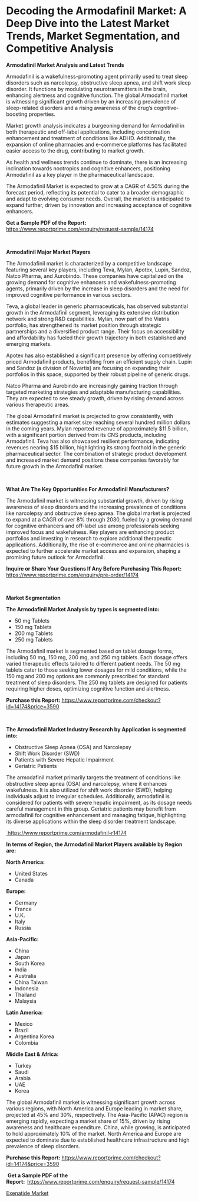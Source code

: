 <p><h1>Decoding the Armodafinil Market: A Deep Dive into the Latest Market Trends, Market Segmentation, and Competitive Analysis</h1></p><p><strong>Armodafinil Market Analysis and Latest Trends</strong></p>
<p><p>Armodafinil is a wakefulness-promoting agent primarily used to treat sleep disorders such as narcolepsy, obstructive sleep apnea, and shift work sleep disorder. It functions by modulating neurotransmitters in the brain, enhancing alertness and cognitive function. The global Armodafinil market is witnessing significant growth driven by an increasing prevalence of sleep-related disorders and a rising awareness of the drug’s cognitive-boosting properties. </p><p>Market growth analysis indicates a burgeoning demand for Armodafinil in both therapeutic and off-label applications, including concentration enhancement and treatment of conditions like ADHD. Additionally, the expansion of online pharmacies and e-commerce platforms has facilitated easier access to the drug, contributing to market growth. </p><p>As health and wellness trends continue to dominate, there is an increasing inclination towards nootropics and cognitive enhancers, positioning Armodafinil as a key player in the pharmaceutical landscape. </p><p>The Armodafinil Market is expected to grow at a CAGR of 4.50% during the forecast period, reflecting its potential to cater to a broader demographic and adapt to evolving consumer needs. Overall, the market is anticipated to expand further, driven by innovation and increasing acceptance of cognitive enhancers.</p></p>
<p><strong>Get a Sample PDF of the Report:&nbsp;</strong> <a href="https://www.reportprime.com/enquiry/request-sample/14174?utm_campaign=3210&utm_medium=2&utm_source=Github&utm_content=ia&utm_term=20032025&utm_id=armodafinil">https://www.reportprime.com/enquiry/request-sample/14174</a></p>
<p>&nbsp;</p>
<p><strong>Armodafinil Major Market Players</strong></p>
<p><p>The Armodafinil market is characterized by a competitive landscape featuring several key players, including Teva, Mylan, Apotex, Lupin, Sandoz, Natco Pharma, and Aurobindo. These companies have capitalized on the growing demand for cognitive enhancers and wakefulness-promoting agents, primarily driven by the increase in sleep disorders and the need for improved cognitive performance in various sectors.</p><p>Teva, a global leader in generic pharmaceuticals, has observed substantial growth in the Armodafinil segment, leveraging its extensive distribution network and strong R&D capabilities. Mylan, now part of the Viatris portfolio, has strengthened its market position through strategic partnerships and a diversified product range. Their focus on accessibility and affordability has fueled their growth trajectory in both established and emerging markets.</p><p>Apotex has also established a significant presence by offering competitively priced Armodafinil products, benefiting from an efficient supply chain. Lupin and Sandoz (a division of Novartis) are focusing on expanding their portfolios in this space, supported by their robust pipeline of generic drugs.</p><p>Natco Pharma and Aurobindo are increasingly gaining traction through targeted marketing strategies and adaptable manufacturing capabilities. They are expected to see steady growth, driven by rising demand across various therapeutic areas.</p><p>The global Armodafinil market is projected to grow consistently, with estimates suggesting a market size reaching several hundred million dollars in the coming years. Mylan reported revenue of approximately $11.5 billion, with a significant portion derived from its CNS products, including Armodafinil. Teva has also showcased resilient performance, indicating revenues nearing $15 billion, highlighting its strong foothold in the generic pharmaceutical sector. The combination of strategic product development and increased market demand positions these companies favorably for future growth in the Armodafinil market.</p></p>
<p>&nbsp;</p>
<p><strong>What Are The Key Opportunities For Armodafinil Manufacturers?</strong></p>
<p><p>The Armodafinil market is witnessing substantial growth, driven by rising awareness of sleep disorders and the increasing prevalence of conditions like narcolepsy and obstructive sleep apnea. The global market is projected to expand at a CAGR of over 8% through 2030, fueled by a growing demand for cognitive enhancers and off-label use among professionals seeking improved focus and wakefulness. Key players are enhancing product portfolios and investing in research to explore additional therapeutic applications. Additionally, the rise of e-commerce and online pharmacies is expected to further accelerate market access and expansion, shaping a promising future outlook for Armodafinil.</p></p>
<p><strong>Inquire or Share Your Questions If Any Before Purchasing This Report:</strong> <a href="https://www.reportprime.com/enquiry/pre-order/14174?utm_campaign=3210&utm_medium=2&utm_source=Github&utm_content=ia&utm_term=20032025&utm_id=armodafinil">https://www.reportprime.com/enquiry/pre-order/14174</a></p>
<p>&nbsp;</p>
<p><strong>Market Segmentation</strong></p>
<p><strong>The Armodafinil Market Analysis by types is segmented into:</strong></p>
<p><ul><li>50 mg Tablets</li><li>150 mg Tablets</li><li>200 mg Tablets</li><li>250 mg Tablets</li></ul></p>
<p><p>The Armodafinil market is segmented based on tablet dosage forms, including 50 mg, 150 mg, 200 mg, and 250 mg tablets. Each dosage offers varied therapeutic effects tailored to different patient needs. The 50 mg tablets cater to those seeking lower dosages for mild conditions, while the 150 mg and 200 mg options are commonly prescribed for standard treatment of sleep disorders. The 250 mg tablets are designed for patients requiring higher doses, optimizing cognitive function and alertness.</p></p>
<p><strong>Purchase this Report:&nbsp;</strong><a href="https://www.reportprime.com/checkout?id=14174&price=3590&utm_campaign=3210&utm_medium=2&utm_source=Github&utm_content=ia&utm_term=20032025&utm_id=armodafinil">https://www.reportprime.com/checkout?id=14174&price=3590</a></p>
<p>&nbsp;</p>
<p><strong>The Armodafinil Market Industry Research by Application is segmented into:</strong></p>
<p><ul><li>Obstructive Sleep Apnea (OSA) and Narcolepsy</li><li>Shift Work Disorder (SWD)</li><li>Patients with Severe Hepatic Impairment</li><li>Geriatric Patients</li></ul></p>
<p><p>The armodafinil market primarily targets the treatment of conditions like obstructive sleep apnea (OSA) and narcolepsy, where it enhances wakefulness. It is also utilized for shift work disorder (SWD), helping individuals adjust to irregular schedules. Additionally, armodafinil is considered for patients with severe hepatic impairment, as its dosage needs careful management in this group. Geriatric patients may benefit from armodafinil for cognitive enhancement and managing fatigue, highlighting its diverse applications within the sleep disorder treatment landscape.</p></p>
<p><a href="https://www.reportprime.com/armodafinil-r14174?utm_campaign=3210&utm_medium=2&utm_source=Github&utm_content=ia&utm_term=20032025&utm_id=armodafinil">&nbsp;https://www.reportprime.com/armodafinil-r14174</a></p>
<p><strong>In terms of Region, the Armodafinil Market Players available by Region are:</strong></p>
<p>
    <p> <strong> North America: </strong>
        <ul>
            <li>United States</li>
            <li>Canada</li>
        </ul>
        </p> 
    <p> <strong> Europe: </strong>
        <ul>
            <li>Germany</li>
            <li>France</li>
            <li>U.K.</li>
            <li>Italy</li>
            <li>Russia</li>
        </ul>
        </p> 
    <p> <strong> Asia-Pacific: </strong>
        <ul>
            <li>China</li>
            <li>Japan</li>
            <li>South Korea</li>
            <li>India</li>
            <li>Australia</li>
            <li>China Taiwan</li>
            <li>Indonesia</li>
            <li>Thailand</li>
            <li>Malaysia</li>
        </ul>
        </p> 
    <p> <strong> Latin America: </strong>
        <ul>
            <li>Mexico</li>
            <li>Brazil</li>
            <li>Argentina Korea</li>
            <li>Colombia</li>
        </ul>
        </p> 
    <p> <strong> Middle East & Africa: </strong>
        <ul>
            <li>Turkey</li>
            <li>Saudi</li>
            <li>Arabia</li>
            <li>UAE</li>
            <li>Korea</li>
        </ul>
    </p>
    </p>
<p><p>The global Armodafinil market is witnessing significant growth across various regions, with North America and Europe leading in market share, projected at 45% and 30%, respectively. The Asia-Pacific (APAC) region is emerging rapidly, expecting a market share of 15%, driven by rising awareness and healthcare expenditure. China, while growing, is anticipated to hold approximately 10% of the market. North America and Europe are expected to dominate due to established healthcare infrastructure and high prevalence of sleep disorders.</p></p>
<p><strong>Purchase this Report: </strong><a href="https://www.reportprime.com/checkout?id=14174&price=3590&utm_campaign=3210&utm_medium=2&utm_source=Github&utm_content=ia&utm_term=20032025&utm_id=armodafinil">https://www.reportprime.com/checkout?id=14174&price=3590</a></p>
<p>&nbsp;<strong>Get a Sample PDF of the Report:&nbsp;&nbsp;</strong><a href="https://www.reportprime.com/enquiry/request-sample/14174?utm_campaign=3210&utm_medium=2&utm_source=Github&utm_content=ia&utm_term=20032025&utm_id=armodafinil">https://www.reportprime.com/enquiry/request-sample/14174</a></p>
<p><strong></strong></p>
<p><p><a href="https://github.com/muhjanaidu/Market-Research-Report-List-1/blob/main/exenatide-market.md?utm_campaign=3210&utm_medium=2&utm_source=Github&utm_content=ia&utm_term=20032025&utm_id=armodafinil">Exenatide Market</a></p></p>